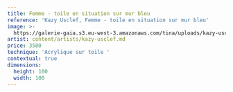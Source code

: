 ```yaml
---
title: Femme - toile en situation sur mur bleu
reference: 'Kazy Usclef, Femme - toile en situation sur mur bleu'
image: >-
  https://galerie-gaia.s3.eu-west-3.amazonaws.com/tina/uploads/kazy-usclef/galerie-gaia-kazy-.JPG
artist: content/artists/kazy-usclef.md
price: 3500
technique: 'Acrylique sur toile '
contextual: true
dimensions:
  height: 100
  width: 100
---
```


